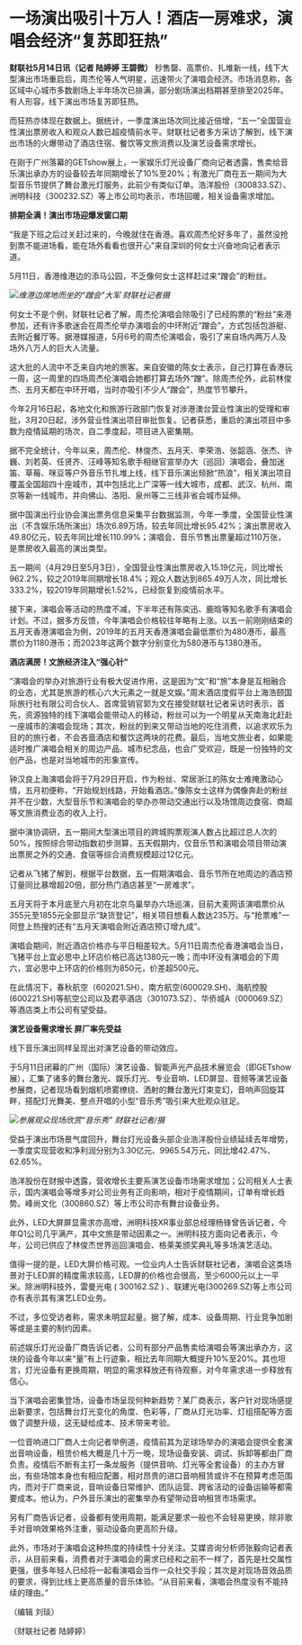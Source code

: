 # 一场演出吸引十万人！酒店一房难求，演唱会经济“复苏即狂热”

**财联社5月14日讯（记者 陆婷婷 王碧微）**
秒售罄、高票价、扎堆新一线，线下大型演出市场重启后，周杰伦等人气明星，迅速带火了演唱会经济。市场消息称，各区域中心城市多数剧场上半年场次已排满，部分剧场演出档期甚至排至2025年。有人形容，线下演出市场复苏即狂热。

而狂热亦体现在数据上。据统计，一季度演出场次同比接近倍增，“五一”全国营业性演出票房收入和观众人数已超疫情前水平。财联社记者多方采访了解到，线下演出市场的火爆带动了酒店住宿、餐饮等文旅消费以及演艺设备需求增长。

在刚于广州落幕的GETshow展上，一家娱乐灯光设备厂商向记者透露，售卖给音乐演出承办方的设备较去年同期增长了10%至20%；有激光厂商在五一期间为大型音乐节提供了舞台激光灯服务，此前少有类似订单。浩洋股份（300833.SZ）、洲明科技（300232.SZ）等上市公司均表示，市场回暖，相关设备需求增加。

**排期全满！演出市场迎爆发窗口期**

“我是下班之后过关赶过来的，今晚就住在香港。喜欢周杰伦好多年了，虽然没抢到票不能进场看，能在场外看看也很开心”来自深圳的何女士兴奋地向记者表示道。

5月11日，香港维港边的添马公园，不乏像何女士这样赶过来“蹭会”的粉丝。

![](https://inews.gtimg.com/om_bt/O7u8Rt3ovq8qn0uzcVUmUmf52lQETDJgOvDLX4o8kMEtcAA/1000)_维港边席地而坐的“蹭会”大军
财联社记者摄_

何女士不是个例，财联社记者了解，周杰伦演唱会除吸引了已经购票的“粉丝”来港参加，还有许多歌迷会在周杰伦举办演唱会的中环附近“蹭会”，方式包括包游艇、去附近餐厅等。据港媒报道，5月6号的周杰伦演唱会，吸引了来自场内两万人及场外八万人的巨大人流量。

这大批的人流中不乏来自内地的旅客。来自安徽的陈女士表示，自己打算在香港玩一周，这一周里的四场周杰伦演唱会她都打算去场外“蹭”。除周杰伦外，此前林俊杰、五月天都在中环开唱，当时亦吸引不少人“蹭会”，热度节节攀升。

今年2月16日起，各地文化和旅游行政部门恢复对涉港澳台营业性演出的受理和审批，3月20日起，涉外营业性演出项目审批恢复。记者获悉，重启的演出项目中多数为疫情延期的场次，自二季度起，项目进入密集期。

据不完全统计，今年以来，周杰伦、林俊杰、五月天、李荣浩、张韶涵、张杰、许巍、刘若英、任贤齐、汪峰等知名歌手相继官宣举办大（巡回）演唱会，叠加迷笛、草莓、咪豆等户外音乐节扎堆上线，线下音乐演出频掀“热浪”，相关演出项目覆盖全国超四十座城市，其中包括北上广深等一线大城市，成都、武汉、杭州、南京等新一线城市，并向佛山、洛阳、泉州等二三线非省会城市延伸。

据中国演出行业协会演出票务信息采集平台数据监测，今年一季度，全国营业性演出（不含娱乐场所演出）场次6.89万场，较去年同比增长95.42%；演出票房收入49.80亿元，较去年同比增长110.99%；演唱会、音乐节售出票量超过110万张，是票房收入最高的演出类型。

五一期间（4月29日至5月3日），全国营业性演出票房收入15.19亿元，同比增长962.2%，较之2019年同期增长18.4%；观众人数达到865.49万人次，同比增长333.2%，较2019年同期增长1.52%，已经恢复到疫情前水平。

接下来，演唱会等活动的热度不减，下半年还有陈奕迅、鹿晗等知名歌手有演唱会计划。不过，据多方反馈，今年演唱会价格较往年略有上涨。以五一前刚刚结束的五月天香港演唱会为例，2019年的五月天香港演唱会最低票价为480港币，最高票价为1180港币；而2023年这两个数字分别变化为580港币与1380港币。

**酒店满房！文旅经济注入“强心针”**

“演唱会的举办对旅游行业有极大促进作用，这是因为“文”和“旅”本身是互相融合的业态，尤其是旅游的核心六大元素之一就是文娱。”周末酒店度假平台上海浩颐国际旅行社有限公司合伙人、首席营销官郭为文在接受财联社记者采访时表示，首先，资源独特的线下演唱会能带动人的移动，粉丝可以为一个明星从天南海北赶赴一座城市的演唱会现场；其次，粉丝的到来又带动当地的吃住消费，以追求欢乐为目的的旅行者，不会吝啬酒店和餐饮这两块的花费。最后，当地文旅业者，如果能适时推广演唱会相关的周边产品、城市纪念品，也会广受欢迎，既是一份独特的文创产品，也是对当地城市的形象宣传。

钟汉良上海演唱会将于7月29日开启，作为粉丝、常居浙江的陈女士难掩激动心情，五月初便称，“开始规划线路，开始看酒店。”像陈女士这样为偶像奔赴的粉丝并不在少数，大型音乐节和演唱会的举办亦带动交通出行以及场馆周边食宿、商超等文旅消费业态的收入上行。

据中演协调研，五一期间大型演出项目的跨城购票观演人数占比超过总人次的50%，按照综合带动指数初步测算，五天假期内，仅音乐节和演唱会项目带动演出票房之外的交通、食宿等综合消费规模超过12亿元。

记者从飞猪了解到，根据平台数据，五一假期演唱会、音乐节所在地周边的酒店预订量同比暴增超20倍，部分热门酒店甚至“一房难求”。

五月天将于本月底至六月初在北京鸟巢举办六场巡演，目前大麦网该演唱票价从355元至1855元全部显示“缺货登记”，相关项目想看人数达235万。与“抢票难”一同登上热搜的还有“五月天演唱会附近酒店预订增九成”。

演唱会期间，附近酒店价格亦与平日相差较大。5月11日周杰伦香港演唱会当日，飞猪平台上宜必思中上环店价格已高达1380元一晚；而中环没有演唱会的下周六，宜必思中上环店的价格则为850元，价差超500元。

在此情况下，春秋航空（602021.SH）、南方航空(600029.SH)、海航控股(600221.SH)等航空公司以及君亭酒店（301073.SZ）、华侨城A（000069.SZ）等酒店类上市公司有望受益。

**演艺设备需求增长 屏厂率先受益**

线下音乐演出同样呈现出对演艺设备的带动效应。

于5月11日闭幕的广州（国际）演艺设备、智能声光产品技术展览会（即GETshow展），汇集了诸多的舞台激光、娱乐灯光、专业音响、LED屏显、音频等演艺设备参展商，记者现场看到烟机喷雾缭绕、洒射的舞台激光灯束变幻，音响声回旋耳畔，搭配灯光舞美、整点开唱的小型“音乐秀”吸引来大批观众驻足。

![](https://inews.gtimg.com/om_bt/O4-Eud77I7sjJNCxq2MzGkPpBuG2JzYzNjHpG_Qru0DM8AA/1000)_参展观众现场欣赏“音乐秀”
财联社记者/摄_

受益于演出市场景气度回升，舞台灯光设备头部企业浩洋股份业绩延续去年增势，一季度实现营收和净利润分别为3.30亿元、9965.54万元，同比增42.47%、62.65%。

浩洋股份在财报中透露，营收增长主要系演艺设备市场需求增加；公司相关人士表示，国内演唱会等增多对公司业务有正向影响，相对于疫情期间，订单有增长趋势。峰尚文化（300860.SZ）等上市公司亦有舞台设备业务。

此外，LED大屏屏显需求亦高增，洲明科技XR事业部总经理杨锋曾告诉记者，今年Q1公司几乎满产，其中文旅是带动因素之一。洲明科技方面向记者表示，今年，公司已供应了林俊杰世界巡回演唱会、格莱美颁奖典礼等多场演艺活动。

值得一提的是，LED大屏价格可观。一位业内人士告诉财联社记者，演唱会这类场景对于LED屏的精度需求较高，LED屏的价格也会很高，至少6000元以上一平米。除洲明科技外，雷曼光电
( 300162.SZ ) 、联建光电(300269.SZ)等上市公司亦有表示其有演艺LED业务。

不过，多位受访者称，需求未明显起量。据了解，成本、设备周期、行业竞争加剧等或是主要的制约因素。

前述娱乐灯光设备厂商告诉记者，公司有部分产品售卖给演唱会等演出承办方，这块的设备今年以来“量”有上行迹象，相比去年同期大概提升10%至20%。其也坦言，灯光设备有更换周期，明显的需求释放还有待观察，对今年需求进一步释放有信心。

当下演唱会密集登场，设备市场呈现何种新趋势？某厂商表示，客户针对现场感提出新要求，包括舞台灯光变化的角度、色彩等，厂商从灯光功率、灯组搭配等方面做了调整升级，这无疑给成本、技术带来考验。

一位音响进口厂商人士向记者举例道，疫情前其为足球场举办的演唱会提供全套演出音响设备，租赁价格大概是几十万一晚，现场设备安装、调试、拆卸等都由厂商负责。疫情后不断有主打一条龙服务（提供音响、灯光等全套设备）的主办方冒出，有些场馆本身也有相应配置，相对昂贵的进口音响租赁或许不在预算考虑范围内，而对于厂商来说，音响设备日常维护、团队运营、跨省活动的设备运输等都需要成本。他认为，户外音乐演出的密集举办有望带动音响租赁市场需求。

另有厂商告诉记者，设备都有使用周期，能满足要求一般也不会轻易更换，除非歌手对音响效果格外注重，驱动设备向更高阶升级。

此外，市场对于演唱会这种热度的持续性十分关注。艾媒咨询分析师张毅向记者表示，从目前来看，消费者对于演唱会的需求已经和之前不一样了，首先是社交属性更强，很多年轻人已经将一起看演唱会当作一众社交手段；其次是对现场音效品质的要求，得到比线上更高质量的音乐体验。“从目前来看，演唱会热度没有不能持续的理由。”

（编辑 刘琰）

（财联社记者 陆婷婷）


